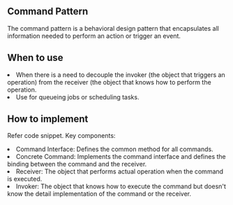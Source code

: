 ## Command Pattern
The command pattern is a behavioral design pattern that encapsulates all information needed to perform an action 
or trigger an event. 

## When to use
<li> When there is a need to decouple the invoker (the object that triggers an operation) from the receiver (the object that knows how to perform the operation.
<li> Use for queueing jobs or scheduling tasks. 
  
## How to implement
Refer code snippet. Key components:
<li> Command Interface: Defines the common method for all commands.
<li> Concrete Command: Implements the command interface and defines the binding between the command and the receiver.
<li> Receiver: The object that performs actual operation when the command is executed.
<li> Invoker: The object that knows how to execute the command but doesn't know the detail implementation of the command or the receiver. 
